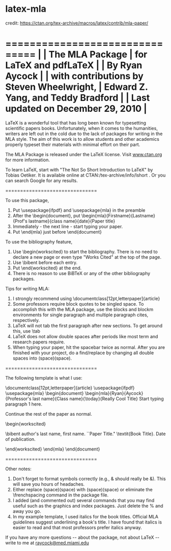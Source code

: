 # latex-mla

credit: https://ctan.org/tex-archive/macros/latex/contrib/mla-paper/

===============================
|
|   The MLA Package 
|   for LaTeX and pdfLaTeX
|
|   By Ryan Aycock
|
|   with contributions by Steven Wheelwright,
|        Edward Z. Yang, and Teddy Bradford
|
|   Last updated on December 29, 2010 
|
===============================

LaTeX is a wonderful tool that has long been known for typesetting scientific papers books.  Unfortunately, when it comes to the humanities, writers are left out in the cold due to the lack of packages for writing in the MLA style.  The aim of this work is to allow students and other academics properly typeset their materials with minimal effort on their part.

The MLA Package is released under the LaTeX license.  Visit www.ctan.org for more information.

To learn LaTeX, start with "The Not So Short Introduction to LaTeX" by Tobias Oetiker.  It is available online at CTAN:/tex-archive/info/lshort .  Or you can search Google for any results.

===============================


To use this package,
1. Put  \usepackage{ifpdf} and \usepackage{mla}  in the preamble
2. After the \begin{document}, put \begin{mla}{Firstname}{Lastname}{Prof's lastname}{class name}{date}{Paper title}
3. Immediately - the next line - start typing your paper.
4. Put   \end{mla}   just before \end{document}

To use the bibliography feature,
1. Use  \begin{workscited} to start the bibliography.  There is no need to declare a new page or even type "Works Cited" at the top of the page.
2. Use   \bibent  before each entry.
3. Put   \end{workscited} at the end.
4. There is no reason to use BiBTeX or any of the other bibliography packages.

Tips for writing MLA:
1. I strongly recommend using \documentclass[12pt,letterpaper]{article}
2. Some professors require block quotes to be singled space.  To accomplish this with the MLA package, use the blocks and blockm environments for single paragraph and multiple paragraph cites, respectively.
3. LaTeX will not tab the first paragraph after new sections.  To get around this, use  \tab
4. LaTeX does not allow double spaces after periods like most term and research papers require.
5. When typing your paper, hit the spacebar twice as normal.  After you are finished with your project, do a find/replace by changing all double spaces into (space)\(space).

===============================

The following template is what I use:

\documentclass[12pt,letterpaper]{article}
\usepackage{ifpdf}
\usepackage{mla}
\begin{document}
\begin{mla}{Ryan}{Aycock}{Professor's last name}{Class name}{\today}{Really Cool Title}
Start typing paragraph 1 here.

Continue the rest of the paper as normal.

\begin{workscited}

\bibent
author's last name, first name.  ``Paper Title."  \textit{Book Title}.  Date of publication.

\end{workscited}
\end{mla}
\end{document}

===============================

Other notes:
1. Don't forget to format symbols correctly (e.g., & should really be \&).  This will save you hours of headaches.
2. Either replace (space)(space) with (space)\(space) or eliminate the \frenchspacing command in the package file.
3. I added (and commented out) several commands that you may find useful such as the graphics and index packages.  Just delete the % and away you go.
4. In my example template, I used italics for the book titles.  Official MLA guidelines suggest underlining a book's title.  I have found that italics is easier to read and that most professors prefer italics anyway.

If you have any more questions -- about the package, not about LaTeX -- write to me at raycock@med.miami.edu